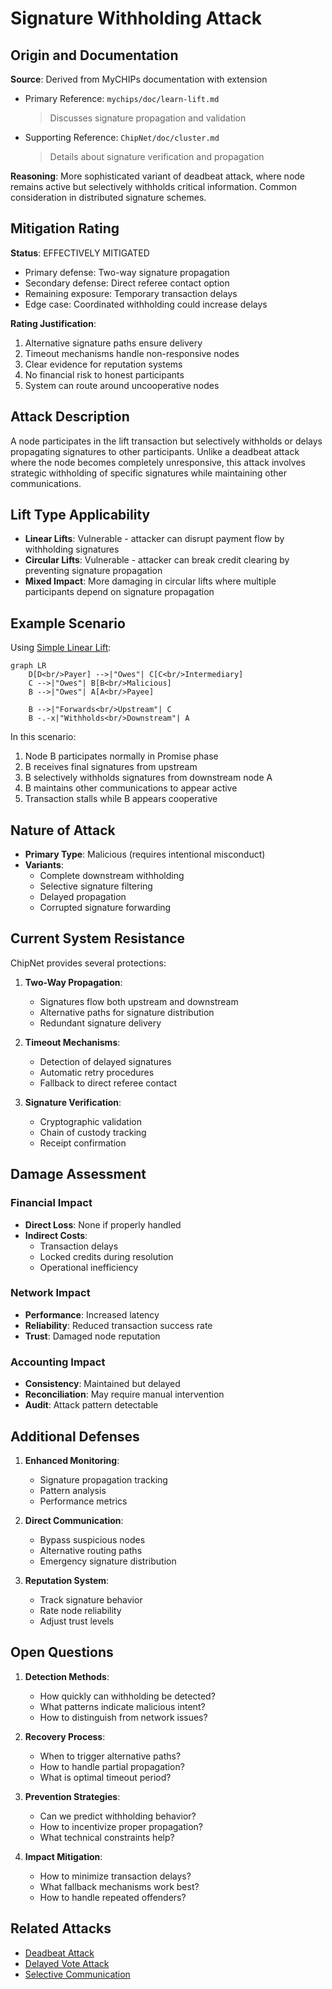 # Signature Withholding Attack

## Origin and Documentation
**Source**: Derived from MyCHIPs documentation with extension
- Primary Reference: `mychips/doc/learn-lift.md`
  > Discusses signature propagation and validation
- Supporting Reference: `ChipNet/doc/cluster.md`
  > Details about signature verification and propagation

**Reasoning**: More sophisticated variant of deadbeat attack, where node remains active but selectively withholds critical information. Common consideration in distributed signature schemes.

## Mitigation Rating
**Status**: EFFECTIVELY MITIGATED
- Primary defense: Two-way signature propagation
- Secondary defense: Direct referee contact option
- Remaining exposure: Temporary transaction delays
- Edge case: Coordinated withholding could increase delays

**Rating Justification**:
1. Alternative signature paths ensure delivery
2. Timeout mechanisms handle non-responsive nodes
3. Clear evidence for reputation systems
4. No financial risk to honest participants
5. System can route around uncooperative nodes

## Attack Description
A node participates in the lift transaction but selectively withholds or delays propagating signatures to other participants. Unlike a deadbeat attack where the node becomes completely unresponsive, this attack involves strategic withholding of specific signatures while maintaining other communications.

## Lift Type Applicability
- **Linear Lifts**: Vulnerable - attacker can disrupt payment flow by withholding signatures
- **Circular Lifts**: Vulnerable - attacker can break credit clearing by preventing signature propagation
- **Mixed Impact**: More damaging in circular lifts where multiple participants depend on signature propagation

## Example Scenario
Using [Simple Linear Lift](../CONTEXT.md#scenario-1-simple-linear-lift):

```mermaid
graph LR
    D[D<br/>Payer] -->|"Owes"| C[C<br/>Intermediary]
    C -->|"Owes"| B[B<br/>Malicious]
    B -->|"Owes"| A[A<br/>Payee]
    
    B -->|"Forwards<br/>Upstream"| C
    B -.-x|"Withholds<br/>Downstream"| A
```

In this scenario:
1. Node B participates normally in Promise phase
2. B receives final signatures from upstream
3. B selectively withholds signatures from downstream node A
4. B maintains other communications to appear active
5. Transaction stalls while B appears cooperative

## Nature of Attack
- **Primary Type**: Malicious (requires intentional misconduct)
- **Variants**:
  - Complete downstream withholding
  - Selective signature filtering
  - Delayed propagation
  - Corrupted signature forwarding

## Current System Resistance
ChipNet provides several protections:

1. **Two-Way Propagation**:
   - Signatures flow both upstream and downstream
   - Alternative paths for signature distribution
   - Redundant signature delivery

2. **Timeout Mechanisms**:
   - Detection of delayed signatures
   - Automatic retry procedures
   - Fallback to direct referee contact

3. **Signature Verification**:
   - Cryptographic validation
   - Chain of custody tracking
   - Receipt confirmation

## Damage Assessment

### Financial Impact
- **Direct Loss**: None if properly handled
- **Indirect Costs**:
  - Transaction delays
  - Locked credits during resolution
  - Operational inefficiency

### Network Impact
- **Performance**: Increased latency
- **Reliability**: Reduced transaction success rate
- **Trust**: Damaged node reputation

### Accounting Impact
- **Consistency**: Maintained but delayed
- **Reconciliation**: May require manual intervention
- **Audit**: Attack pattern detectable

## Additional Defenses

1. **Enhanced Monitoring**:
   - Signature propagation tracking
   - Pattern analysis
   - Performance metrics

2. **Direct Communication**:
   - Bypass suspicious nodes
   - Alternative routing paths
   - Emergency signature distribution

3. **Reputation System**:
   - Track signature behavior
   - Rate node reliability
   - Adjust trust levels

## Open Questions

1. **Detection Methods**:
   - How quickly can withholding be detected?
   - What patterns indicate malicious intent?
   - How to distinguish from network issues?

2. **Recovery Process**:
   - When to trigger alternative paths?
   - How to handle partial propagation?
   - What is optimal timeout period?

3. **Prevention Strategies**:
   - Can we predict withholding behavior?
   - How to incentivize proper propagation?
   - What technical constraints help?

4. **Impact Mitigation**:
   - How to minimize transaction delays?
   - What fallback mechanisms work best?
   - How to handle repeated offenders?

## Related Attacks
- [Deadbeat Attack](deadbeat.md)
- [Delayed Vote Attack](delayed-vote.md)
- [Selective Communication](selective-communication.md) 